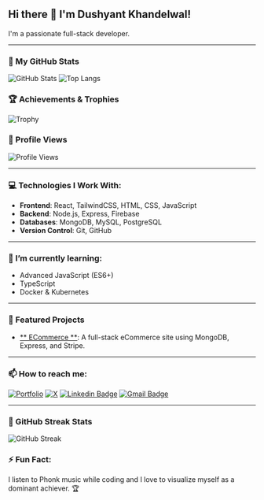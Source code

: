 

## Hi there 👋 I'm Dushyant Khandelwal!

 I'm a passionate full-stack developer.

---

### 🌟 My GitHub Stats
![GitHub Stats](https://github-readme-stats.vercel.app/api?username=dushyant4665&show_icons=true&theme=white)
![Top Langs](https://github-readme-stats.vercel.app/api/top-langs/?username=dushyant4665&layout=compact&theme=white)

### 🏆 Achievements & Trophies
![Trophy](https://github-profile-trophy.vercel.app/?username=dushyant4665&theme=radical&no-frame=true&margin-w=15&margin-h=15)

### 👀 Profile Views
![Profile Views](https://komarev.com/ghpvc/?username=dushyant4665&color=brightgreen&style=flat-square)

---

### 💻 Technologies I Work With:
- **Frontend**: React, TailwindCSS, HTML, CSS, JavaScript
- **Backend**: Node.js, Express, Firebase
- **Databases**: MongoDB, MySQL, PostgreSQL
- **Version Control**: Git, GitHub

---

### 🌱 I’m currently learning:
- Advanced JavaScript (ES6+)
- TypeScript
- Docker & Kubernetes

---

### 🌟 Featured Projects
- [** ECommerce **](https://crispshopping-mern-project-dushyant.vercel.app/): A full-stack eCommerce site using MongoDB, Express, and Stripe.

---

### 📫 How to reach me:
[![Portfolio](https://img.shields.io/badge/-Portfolio-24292e?style=flat-square&logo=google-chrome&logoColor=white&link=https://dushyantkhandelwal.in)](https://dushyantkhandelwal.in)
[![X](https://img.shields.io/badge/-X-1DA1F2?style=flat-square&logo=x&logoColor=white&link=https://x.com/dushyant4665)](https://x.com/dushyant4665)
[![Linkedin Badge](https://img.shields.io/badge/-Dushyant_Khandelwal-blue?style=flat-square&logo=Linkedin&logoColor=white&link=https://www.linkedin.com/in/dushyant-khandelwal-516319221/)](https://www.linkedin.com/in/dushyant-khandelwal-516319221/)
[![Gmail Badge](https://img.shields.io/badge/-dushyant.email@gmail.com-c14438?style=flat-square&logo=Gmail&logoColor=white&link=mailto:dushyant.email@gmail.com)](mailto:dushyant.email@gmail.com)

---

### 🎉 GitHub Streak Stats
![GitHub Streak](https://github-readme-streak-stats.herokuapp.com/?user=dushyant4665&theme=white)

### ⚡ Fun Fact:
I listen to Phonk music while coding and I love to visualize myself as a dominant achiever. 🏆
